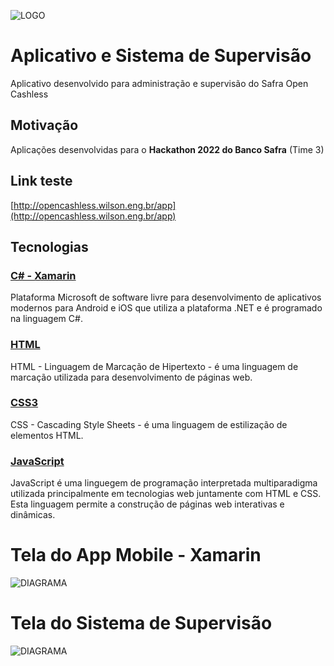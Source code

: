 ![LOGO](https://github.com/Safra-Open-Cashless/App/blob/main/Assets/github-app.png?raw=true)

# Aplicativo e Sistema de Supervisão
Aplicativo desenvolvido para administração e supervisão do Safra Open Cashless

## Motivação
Aplicações desenvolvidas para o **Hackathon 2022 do Banco Safra** (Time 3)

## Link teste
[http://opencashless.wilson.eng.br/app](http://opencashless.wilson.eng.br/app)

## Tecnologias

### [C# - Xamarin](https://docs.microsoft.com/pt-br/xamarin/get-started/what-is-xamarin)
Plataforma Microsoft de software livre para desenvolvimento de aplicativos modernos para Android e iOS que utiliza a plataforma .NET e é programado na linguagem C#.

### [HTML](https://pt.wikipedia.org/wiki/HTML)
HTML - Linguagem de Marcação de Hipertexto - é uma linguagem de marcação utilizada para desenvolvimento de páginas web.

### [CSS3](https://pt.wikipedia.org/wiki/CSS3)
CSS - Cascading Style Sheets - é uma linguagem de estilização de elementos HTML.

### [JavaScript](https://pt.wikipedia.org/wiki/JavaScript)
JavaScript é uma linguegem de programação interpretada multiparadigma utilizada principalmente em tecnologias web juntamente com HTML e CSS. Esta linguagem permite a construção de páginas web interativas e dinâmicas.

# Tela do App Mobile - Xamarin
![DIAGRAMA](https://github.com/Safra-Open-Cashless/App/blob/main/Assets/app-img.png?raw=true)

# Tela do Sistema de Supervisão
![DIAGRAMA](https://github.com/Safra-Open-Cashless/App/blob/main/Assets/sistema-supervisao.png?raw=true)